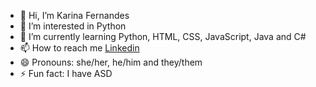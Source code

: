 - 👋 Hi, I’m Karina Fernandes
- 👀 I’m interested in Python
- 🌱 I’m currently learning Python, HTML, CSS, JavaScript, Java and C#
- 📫 How to reach me [Linkedin](https://www.linkedin.com/in/karinafernandessouza/)
- 😄 Pronouns: she/her, he/him and they/them
- ⚡ Fun fact: I have ASD

<!---
AlissEden/AlissEden is a ✨ special ✨ repository because its `README.md` (this file) appears on your GitHub profile.
You can click the Preview link to take a look at your changes.
--->
